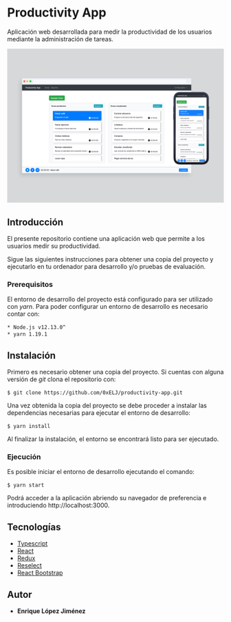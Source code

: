 # Productivity App

Aplicación web desarrollada para medir la productividad de los usuarios mediante la administración de tareas.

![Vista Previa](productivity-preview.png)

## Introducción

El presente repositorio contiene una aplicación web que permite a los usuarios medir su productividad.

Sigue las siguientes instrucciones para obtener una copia del proyecto y ejecutarlo en tu ordenador para desarrollo y/o pruebas de evaluación.


### Prerequisitos

El entorno de desarrollo del proyecto está configurado para ser utilizado con *yarn*. Para poder configurar un entorno de desarrollo es necesario contar con:

```
* Node.js v12.13.0^
* yarn 1.19.1
```

## Instalación

Primero es necesario obtener una copia del proyecto. Si cuentas con alguna versión de *git* clona el repositorio con:

```
$ git clone https://github.com/0xELJ/productivity-app.git
```

Una vez obtenida la copia del proyecto se debe proceder a instalar las dependencias necesarias para ejecutar el entorno de desarrollo:

```
$ yarn install
```

Al finalizar la instalación, el entorno se encontrará listo para ser ejecutado.

### Ejecución

Es posible iniciar el entorno de desarrollo ejecutando el comando:

```
$ yarn start
```

Podrá acceder a la aplicación abriendo su navegador de preferencia e introduciendo http://localhost:3000.

## Tecnologías

* [Typescript](https://www.typescriptlang.org/)
* [React](https://reactjs.org/)
* [Redux](https://redux.js.org/)
* [Reselect](https://github.com/reduxjs/reselect)
* [React Bootstrap](https://react-bootstrap.github.io/)


## Autor

* **Enrique López Jiménez**
